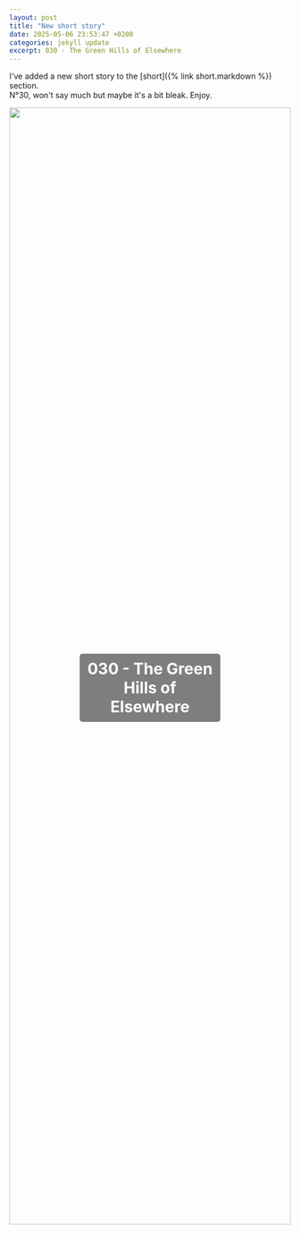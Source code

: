 ```yaml
---
layout: post
title: "New short story"
date: 2025-05-06 23:53:47 +0200
categories: jekyll update
excerpt: 030 - The Green Hills of Elsewhere
---
```


I've added a new short story to the [short]({% link short.markdown %}) section.<br>
N°30, won't say much but maybe it's a bit bleak.
Enjoy.

<div
  style="
    position: relative;
    text-align: center;
    color: white;
    overflow: hidden;
    height: 50vh;
  "
>
  <!-- Background Image -->
  <img
    src="../../../../../assets/images/030short.jpg"
    alt="First contact"
    style="
      width: 100%;
      height: 100%;
      object-fit: cover;
      object-position: center;
    "
  />

  <!-- Title on Top of the Image -->
  <h1
    style="
      position: absolute;
      top: 50%;
      left: 50%;
      transform: translate(-50%, -50%);
      background-color: rgba(0, 0, 0, 0.5);
      padding: 10px;
      border-radius: 5px;
    "
  >
    030 - The Green Hills of Elsewhere
  </h1>
</div>

